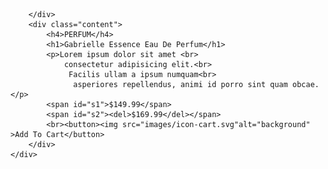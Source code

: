 
<!DOCTYPE html>
<html lang="en">
<head>
    <meta charset="UTF-8">
    <meta http-equiv="X-UA-Compatible" content="IE=edge">
    <meta name="viewport" content="width=device-width, initial-scale=1.0">
    <title>Document</title>
    <link rel="stylesheet" href="css/style.css">
    <link rel="preconnect" href="https://fonts.googleapis.com">
<link rel="preconnect" href="https://fonts.gstatic.com" crossorigin>
<link href="https://fonts.googleapis.com/css2?family=Montserrat:wght@600&display=swap" rel="stylesheet">
<link href="https://fonts.googleapis.com/css2?family=Fraunces:opsz,wght@9..144,700&family=Montserrat:wght@600&display=swap" rel="stylesheet">
</head>
<body>
    <div class="container">
        <div class="logo ">
            
        </div>
        <div class="content">
            <h4>PERFUM</h4>
            <h1>Gabrielle Essence Eau De Perfum</h1>
            <p>Lorem ipsum dolor sit amet <br>
                consectetur adipisicing elit.<br>
                 Facilis ullam a ipsum numquam<br>
                  asperiores repellendus, animi id porro sint quam obcae.</p>
            <span id="s1">$149.99</span>
            <span id="s2"><del>$169.99</del></span>
            <br><button><img src="images/icon-cart.svg"alt="background" >Add To Cart</button>
        </div>
    </div>
</body>
</html>
